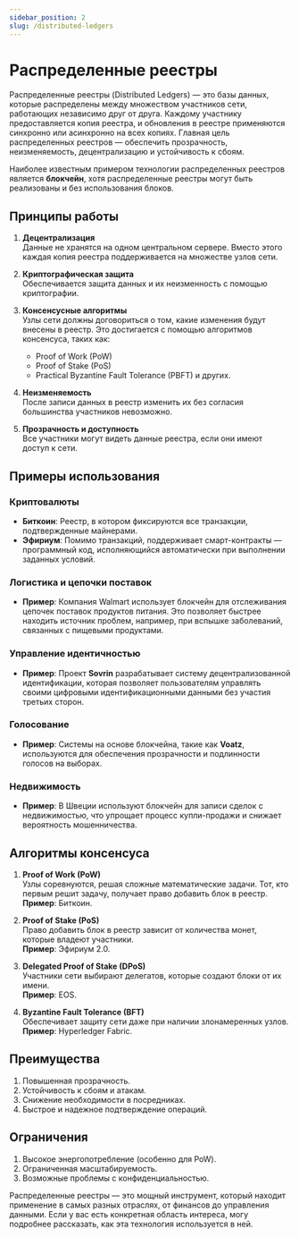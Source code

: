 ```yaml
---
sidebar_position: 2
slug: /distributed-ledgers
---
```


# Распределенные реестры

Распределенные реестры (Distributed Ledgers) — это базы данных, которые распределены между множеством участников сети, работающих независимо друг от друга. Каждому участнику предоставляется копия реестра, и обновления в реестре применяются синхронно или асинхронно на всех копиях. Главная цель распределенных реестров — обеспечить прозрачность, неизменяемость, децентрализацию и устойчивость к сбоям.

Наиболее известным примером технологии распределенных реестров является **блокчейн**, хотя распределенные реестры могут быть реализованы и без использования блоков.

## Принципы работы

1. **Децентрализация**  
   Данные не хранятся на одном центральном сервере. Вместо этого каждая копия реестра поддерживается на множестве узлов сети.

2. **Криптографическая защита**  
   Обеспечивается защита данных и их неизменность с помощью криптографии.

3. **Консенсусные алгоритмы**  
   Узлы сети должны договориться о том, какие изменения будут внесены в реестр. Это достигается с помощью алгоритмов консенсуса, таких как:
   - Proof of Work (PoW)
   - Proof of Stake (PoS)
   - Practical Byzantine Fault Tolerance (PBFT) и других.

4. **Неизменяемость**  
   После записи данных в реестр изменить их без согласия большинства участников невозможно.

5. **Прозрачность и доступность**  
   Все участники могут видеть данные реестра, если они имеют доступ к сети.

## Примеры использования

### Криптовалюты

- **Биткоин**: Реестр, в котором фиксируются все транзакции, подтвержденные майнерами.
- **Эфириум**: Помимо транзакций, поддерживает смарт-контракты — программный код, исполняющийся автоматически при выполнении заданных условий.

### Логистика и цепочки поставок

- **Пример**: Компания Walmart использует блокчейн для отслеживания цепочек поставок продуктов питания. Это позволяет быстрее находить источник проблем, например, при вспышке заболеваний, связанных с пищевыми продуктами.

### Управление идентичностью

- **Пример**: Проект **Sovrin** разрабатывает систему децентрализованной идентификации, которая позволяет пользователям управлять своими цифровыми идентификационными данными без участия третьих сторон.

### Голосование

- **Пример**: Системы на основе блокчейна, такие как **Voatz**, используются для обеспечения прозрачности и подлинности голосов на выборах.

### Недвижимость

- **Пример**: В Швеции используют блокчейн для записи сделок с недвижимостью, что упрощает процесс купли-продажи и снижает вероятность мошенничества.

## Алгоритмы консенсуса

1. **Proof of Work (PoW)**  
   Узлы соревнуются, решая сложные математические задачи. Тот, кто первым решит задачу, получает право добавить блок в реестр.  
   **Пример**: Биткоин.

2. **Proof of Stake (PoS)**  
   Право добавить блок в реестр зависит от количества монет, которые владеют участники.  
   **Пример**: Эфириум 2.0.

3. **Delegated Proof of Stake (DPoS)**  
   Участники сети выбирают делегатов, которые создают блоки от их имени.  
   **Пример**: EOS.

4. **Byzantine Fault Tolerance (BFT)**  
   Обеспечивает защиту сети даже при наличии злонамеренных узлов.  
   **Пример**: Hyperledger Fabric.

## Преимущества

1. Повышенная прозрачность.  
2. Устойчивость к сбоям и атакам.  
3. Снижение необходимости в посредниках.  
4. Быстрое и надежное подтверждение операций.  

## Ограничения

1. Высокое энергопотребление (особенно для PoW).  
2. Ограниченная масштабируемость.  
3. Возможные проблемы с конфиденциальностью.  

Распределенные реестры — это мощный инструмент, который находит применение в самых разных отраслях, от финансов до управления данными. Если у вас есть конкретная область интереса, могу подробнее рассказать, как эта технология используется в ней.